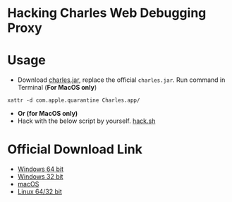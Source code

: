 # Hacking Charles Web Debugging Proxy

# Usage

- Download [charles.jar](charles.jar), replace the official `charles.jar`. Run command in Terminal (**For MacOS only**)

```
xattr -d com.apple.quarantine Charles.app/
```
- **Or (for MacOS only)**
- Hack with the below script by yourself. [hack.sh](hack.sh)

# Official Download Link

- [Windows 64 bit](https://www.charlesproxy.com/assets/release/4.5.3/charles-proxy-4.5.3-win64.msi)
- [Windows 32 bit](https://www.charlesproxy.com/assets/release/4.5.3/charles-proxy-4.5.3-win32.msi)
- [macOS](https://www.charlesproxy.com/assets/release/4.5.3/charles-proxy-4.5.3.dmg)
- [Linux 64/32 bit](https://www.charlesproxy.com/assets/release/4.5.3/charles-proxy-4.5.3.tar.gz)
